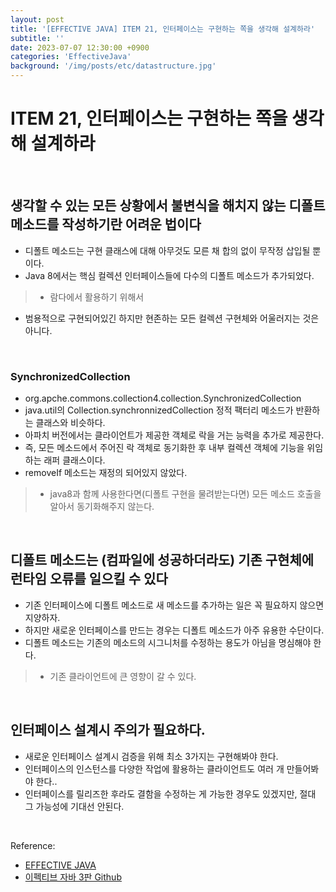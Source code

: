 ```yaml
---
layout: post
title: '[EFFECTIVE JAVA] ITEM 21, 인터페이스는 구현하는 쪽을 생각해 설계하라'
subtitle: ''
date: 2023-07-07 12:30:00 +0900
categories: 'EffectiveJava'
background: '/img/posts/etc/datastructure.jpg'
---
```


# ITEM 21, 인터페이스는 구현하는 쪽을 생각해 설계하라

<br>

## 생각할 수 있는 모든 상황에서 불변식을 해치지 않는 디폴트 메소드를 작성하기란 어려운 법이다
- 디폴트 메소드는 구현 클래스에 대해 아무것도 모른 채 합의 없이 무작정 삽입될 뿐이다.
- Java 8에서는 핵심 컬렉션 인터페이스들에 다수의 디폴트 메소드가 추가되었다. 
> - 람다에서 활용하기 위해서
- 범용적으로 구현되어있긴 하지만 현존하는 모든 컬렉션 구현체와 어울러지는 것은 아니다. 

<br>

### SynchronizedCollection
- org.apche.commons.collection4.collection.SynchronizedCollection
- java.util의 Collection.synchronnizedCollection 정적 팩터리 메소드가 반환하는 클래스와 비슷하다.
- 아파치 버전에서는 클라이언트가 제공한 객체로 락을 거는 능력을 추가로 제공한다.
- 즉, 모든 메소드에서 주어진 락 객체로 동기화한 후 내부 컬렉션 객체에 기능을 위임하는 래퍼 클래스이다. 
- removeIf 메소드는 재정의 되어있지 않았다. 
> - java8과 함께 사용한다면(디폴트 구현을 물려받는다면) 모든 메소드 호출을 알아서 동기화해주지 않는다.

<br>

## 디폴트 메소드는 (컴파일에 성공하더라도) 기존 구현체에 런타임 오류를 일으킬 수 있다
- 기존 인터페이스에 디폴트 메소드로 새 메소드를 추가하는 일은 꼭 필요하지 않으면 지양하자.
- 하지만 새로운 인터페이스를 만드는 경우는 디폴트 메소드가 아주 유용한 수단이다. 
- 디폴트 메소드는 기존의 메소드의 시그니처를 수정하는 용도가 아님을 명심해야 한다.
> - 기존 클라이언트에 큰 영향이 갈 수 있다.

<br>

## 인터페이스 설계시 주의가 필요하다.

- 새로운 인터페이스 설계시 검증을 위해 최소 3가지는 구현해봐야 한다.
- 인터페이스의 인스턴스를 다양한 작업에 활용하는 클라이언트도 여러 개 만들어봐야 한다..
- 인터페이스를 릴리즈한 후라도 결함을 수정하는 게 가능한 경우도 있겠지만, 절대 그 가능성에 기대선 안된다.

<br>

Reference:

- [EFFECTIVE JAVA](https://front.wemakeprice.com/product/121854081?search_keyword=%25EC%259D%25B4%25ED%258E%2599%25ED%258B%25B0%25EB%25B8%258C%2520%25EC%259E%2590%25EB%25B0%2594&_service=5&_no=1)
- [이펙티브 자바 3판 Github](https://github.com/WegraLee/effective-java-3e-source-code)
